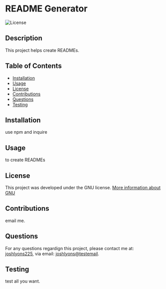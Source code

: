 
# README Generator
  
![License](https://img.shields.io/badge/License-GNU-brightgreen)

## Description
This project helps create READMEs.

## Table of Contents
* [Installation](#installation)
* [Usage](#usage)
* [License](#License)
* [Contributions](#contributions)
* [Questions](#questions)
* [Testing](#testing)

<a name="installation"></a>
## Installation
use npm and inquire


<a name="usage"></a>
## Usage
to create READMEs
## License 
This project was developed under the GNU license.
[More information about GNU](https://opensource.org/licenses/GNU)

<a name="contributions"></a>
## Contributions
email me.

<a name="questions"></a>
## Questions
For any questions regardign this project, please contact me at: [joshlyons225](https://github.com/joshlyons225), via email: [joshlyons@testemail](mailto:joshlyons@testemail).

<a name="testing"></a>
## Testing
test all you want.
